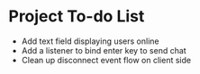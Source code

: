 # Project To-do List
- Add text field displaying users online
- Add a listener to bind enter key to send chat
- Clean up disconnect event flow on client side
